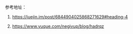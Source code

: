 参考地址：
1. https://juejin.im/post/6844904025868271629#heading-4

2. https://www.yuque.com/negivup/blog/hadrqz
